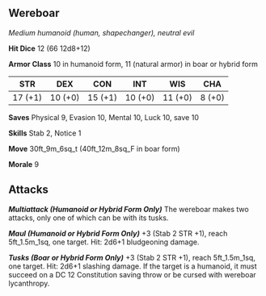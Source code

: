 ## Wereboar

*Medium humanoid (human, shapechanger), neutral evil*

**Hit Dice** 12 (66 12d8+12)

**Armor Class** 10 in humanoid form, 11 (natural armor) in boar or hybrid form

| STR     | DEX     | CON     | INT     | WIS     | CHA     |
|---------|---------|---------|---------|---------|---------|
| 17 (+1) | 10 (+0) | 15 (+1) | 10 (+0) | 11 (+0) |  8 (+0) |

**Saves** Physical 9, Evasion 10, Mental 10, Luck 10, save 10

**Skills** Stab 2, Notice 1

**Move** 30ft\_9m\_6sq\_t (40ft\_12m\_8sq\_F in boar form)

**Morale** 9

## Attacks

***Multiattack (Humanoid or Hybrid Form Only)*** The wereboar makes two attacks, only one of which can be with its tusks.

***Maul (Humanoid or Hybrid Form Only)*** +3 (Stab 2 STR +1), reach 5ft\_1.5m\_1sq, one target. Hit: 2d6+1 bludgeoning damage.

***Tusks (Boar or Hybrid Form Only)*** +3 (Stab 2 STR +1), reach 5ft\_1.5m\_1sq, one target. Hit: 2d6+1 slashing damage. If the target is a humanoid, it must succeed on a DC 12 Constitution saving throw or be cursed with wereboar lycanthropy.

